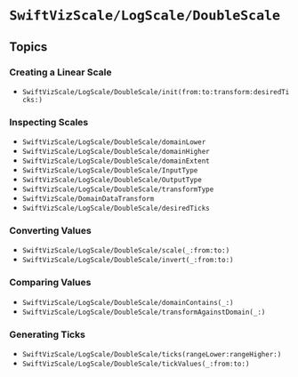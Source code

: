 # ``SwiftVizScale/LogScale/DoubleScale``

## Topics

### Creating a Linear Scale

- ``SwiftVizScale/LogScale/DoubleScale/init(from:to:transform:desiredTicks:)``

### Inspecting Scales

- ``SwiftVizScale/LogScale/DoubleScale/domainLower``
- ``SwiftVizScale/LogScale/DoubleScale/domainHigher``
- ``SwiftVizScale/LogScale/DoubleScale/domainExtent``
- ``SwiftVizScale/LogScale/DoubleScale/InputType``
- ``SwiftVizScale/LogScale/DoubleScale/OutputType``
- ``SwiftVizScale/LogScale/DoubleScale/transformType``
- ``SwiftVizScale/DomainDataTransform``
- ``SwiftVizScale/LogScale/DoubleScale/desiredTicks``

### Converting Values 

- ``SwiftVizScale/LogScale/DoubleScale/scale(_:from:to:)``
- ``SwiftVizScale/LogScale/DoubleScale/invert(_:from:to:)``

### Comparing Values

- ``SwiftVizScale/LogScale/DoubleScale/domainContains(_:)``
- ``SwiftVizScale/LogScale/DoubleScale/transformAgainstDomain(_:)``

### Generating Ticks

- ``SwiftVizScale/LogScale/DoubleScale/ticks(rangeLower:rangeHigher:)``
- ``SwiftVizScale/LogScale/DoubleScale/tickValues(_:from:to:)``

